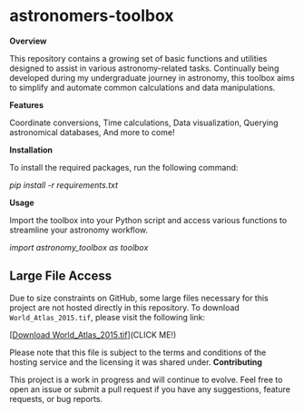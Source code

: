 # astronomers-toolbox
**Overview**

This repository contains a growing set of basic functions and utilities designed to assist in various astronomy-related tasks. Continually being developed during my undergraduate journey in astronomy, this toolbox aims to simplify and automate common calculations and data manipulations.

**Features**

Coordinate conversions,
Time calculations,
Data visualization,
Querying astronomical databases,
And more to come!

**Installation**

To install the required packages, run the following command:

_pip install -r requirements.txt_

**Usage**

Import the toolbox into your Python script and access various functions to streamline your astronomy workflow.

_import astronomy_toolbox as toolbox_

## Large File Access

Due to size constraints on GitHub, some large files necessary for this project are not hosted directly in this repository. To download `World_Atlas_2015.tif`, please visit the following link:

[[Download World_Atlas_2015.tif](https://www2.lightpollutionmap.info/data/wa_2015_original.zip)](CLICK ME!)

Please note that this file is subject to the terms and conditions of the hosting service and the licensing it was shared under.
**Contributing**

This project is a work in progress and will continue to evolve. Feel free to open an issue or submit a pull request if you have any suggestions, feature requests, or bug reports.
